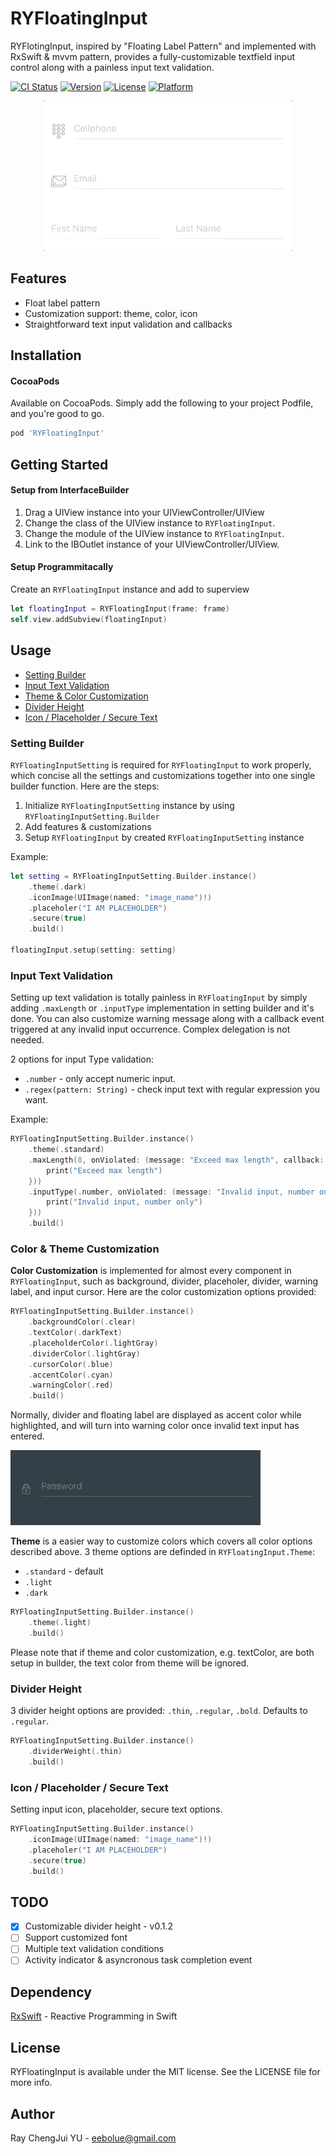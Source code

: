 # RYFloatingInput
RYFlotingInput, inspired by "Floating Label Pattern" and implemented with RxSwift & mvvm pattern, provides a fully-customizable textfield input control along with a painless input text validation.

[![CI Status](http://img.shields.io/travis/eebolue/RYFloatingInput.svg?style=flat)](https://travis-ci.org/eebolue/RYFloatingInput)
[![Version](https://img.shields.io/cocoapods/v/RYFloatingInput.svg?style=flat)](http://cocoapods.org/pods/RYFloatingInput)
[![License](https://img.shields.io/cocoapods/l/RYFloatingInput.svg?style=flat)](http://cocoapods.org/pods/RYFloatingInput)
[![Platform](https://img.shields.io/cocoapods/p/RYFloatingInput.svg?style=flat)](http://cocoapods.org/pods/RYFloatingInput)

<p align="center">
    <img src="./Screenshots/Showcase.gif">
</p>

## Features
- Float label pattern
- Customization support: theme, color, icon
- Straightforward text input validation and callbacks

## Installation
#### CocoaPods
Available on CocoaPods. Simply add the following to your project Podfile, and you're good to go.

```ruby
pod 'RYFloatingInput'
```

## Getting Started
#### Setup from InterfaceBuilder
1. Drag a UIView instance into your UIViewController/UIView
2. Change the class of the UIView instance to `RYFloatingInput`.
3. Change the module of the UIView instance to `RYFloatingInput`.
2. Link to the IBOutlet instance of your UIViewController/UIView.

#### Setup Programmitacally
Create an `RYFloatingInput` instance and add to superview
```swift
let floatingInput = RYFloatingInput(frame: frame)
self.view.addSubview(floatingInput)
```

## Usage
* [Setting Builder](#setting_builder)
* [Input Text Validation](#text_validation)
* [Theme & Color Customization](#theme_customization)
* [Divider Height](#divider_height)
* [Icon / Placeholder / Secure Text](#other)

<a id='setting_builder'></a>
### Setting Builder
`RYFloatingInputSetting` is required for `RYFloatingInput` to work properly, which concise all the settings and customizations together into one single builder function. Here are the steps:
1. Initialize `RYFloatingInputSetting` instance by using `RYFloatingInputSetting.Builder`
2. Add features & customizations
3. Setup `RYFloatingInput` by created `RYFloatingInputSetting` instance

Example:
```swift
let setting = RYFloatingInputSetting.Builder.instance()
    .theme(.dark)
    .iconImage(UIImage(named: "image_name")!)
    .placeholer("I AM PLACEHOLDER")
    .secure(true)
    .build()

floatingInput.setup(setting: setting)
```

<a id='text_validation'></a>
### Input Text Validation
Setting up text validation is totally painless in `RYFloatingInput` by simply adding `.maxLength` or `.inputType` implementation in setting builder and it's done. You can also customize warning message along with a callback event triggered at any invalid input occurrence. Complex delegation is not needed.

2 options for input Type validation:
- `.number` - only accept numeric input.
- `.regex(pattern: String)` - check input text with regular expression you want.

Example:
```swift
RYFloatingInputSetting.Builder.instance()
    .theme(.standard)
    .maxLength(8, onViolated: (message: "Exceed max length", callback: {
        print("Exceed max length")
    }))
    .inputType(.number, onViolated: (message: "Invalid input, number only", callback: {
        print("Invalid input, number only")
    }))
    .build()
```
<a id='theme_customization'></a>
### Color & Theme Customization
**Color Customization** is implemented for almost every component in `RYFloatingInput`, such as background, divider, placeholer, divider, warning label, and input cursor.
Here are the color customization options provided:

```swift
RYFloatingInputSetting.Builder.instance()
    .backgroundColor(.clear)
    .textColor(.darkText)
    .placeholderColor(.lightGray)
    .dividerColor(.lightGray)
    .cursorColor(.blue)
    .accentColor(.cyan)
    .warningColor(.red)
    .build()
```

Normally, divider and floating label are displayed as accent color while highlighted, and will turn into warning color once invalid text input has entered.

![](./Screenshots/WarningTransition_dark.gif)

**Theme** is a easier way to customize colors which covers all color options described above. 3 theme options are definded in `RYFloatingInput.Theme`:
- `.standard` - default
- `.light`
- `.dark`

```swift
RYFloatingInputSetting.Builder.instance()
    .theme(.light)
    .build()
```
Please note that if theme and color customization, e.g. textColor, are both setup in builder, the text color from theme will be ignored.

<a id='divider_height'></a>
### Divider Height
3 divider height options are provided: `.thin`, `.regular`, `.bold`. Defaults to `.regular`.
```swift
RYFloatingInputSetting.Builder.instance()
    .dividerWeight(.thin)
    .build()
```

<a id='other'></a>
### Icon / Placeholder / Secure Text
Setting input icon, placeholder, secure text options.

```swift
RYFloatingInputSetting.Builder.instance()
    .iconImage(UIImage(named: "image_name")!)
    .placeholer("I AM PLACEHOLDER")
    .secure(true)
    .build()
```

## TODO
- [x]   Customizable divider height - v0.1.2
- [ ]   Support customized font
- [ ]   Multiple text validation conditions
- [ ]   Activity indicator & asyncronous task completion event

## Dependency
[RxSwift](https://github.com/ReactiveX/RxSwift) - Reactive Programming in Swift


## License
RYFloatingInput is available under the MIT license. See the LICENSE file for more info.


## Author
Ray ChengJui YU - eebolue@gmail.com


